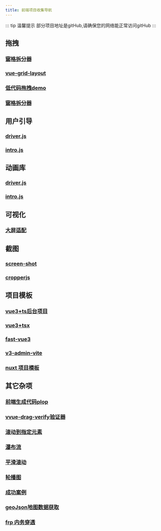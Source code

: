 ```yaml
---
title: 前端项目收集导航
---
```


::: tip 温馨提示
    部分项目地址是gitHub,请确保您的网络能正常访问gitHub
:::

## 拖拽

### [窗格拆分器](https://github.com/antoniandre/splitpanes)

### [vue-grid-layout](https://github.com/jbaysolutions/vue-grid-layout)

### [低代码拖拽demo](https://github.com/woai3c/visual-drag-demo)

### [窗格拆分器](https://github.com/antoniandre/splitpanes)

## 用户引导

### [driver.js](https://github.com/kamranahmedse/driver.js)

### [intro.js](https://github.com/usablica/intro.js)

## 动画库

### [driver.js](https://github.com/juliangarnier/anime)

### [intro.js](https://github.com/micku7zu/vanilla-tilt.js)

## 可视化

### [大屏适配](https://github.com/DataV-Team/DataV)

## 截图

### [screen-shot](https://github.com/likaia/screen-shot)

### [cropperjs](https://github.com/fengyuanchen/cropperjs)

## 项目模板

### [vue3+ts后台项目](http://www.jeecg.com/)

### [vue3+tsx](https://github.com/KanadeHu/vue3-tsx-template)

### [fast-vue3](https://github.com/tobe-fe-dalao/fast-vue3)

### [v3-admin-vite](https://github.com/un-pany/v3-admin-vite)

### [nuxt 项目模板](https://github.com/antfu/vitesse)

## 其它杂项

### [前端生成代码plop](https://github.com/plopjs/plop)

### [vvue-drag-verify验证器](https://github.com/yimijianfang/vue-drag-verify)

### [滚动到指定元素](http://iamdustan.com/smoothscroll/)

### [瀑布流](https://github.com/jlmakes/scrollreveal)

### [平滑滚动](https://github.com/xfy520/vue3-seamless-scroll)

### [轮播图](http://glidejs.com)

### [成功案例](https://isotope.metafizzy.co/)

### [geoJson地图数据获取](http://datav.aliyun.com/portal/school/atlas/area_selector)

### [frp 内务穿透](https://github.com/fatedier/frp/blob/dev/README_zh.md)
